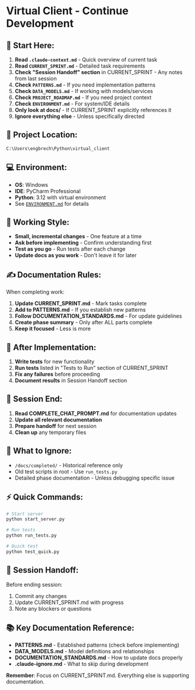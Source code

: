 # Virtual Client - Continue Development

## 🎯 Start Here:
1. **Read `.claude-context.md`** - Quick overview of current task
2. **Read `CURRENT_SPRINT.md`** - Detailed task requirements
3. **Check "Session Handoff" section** in CURRENT_SPRINT - Any notes from last session
4. **Check `PATTERNS.md`** - If you need implementation patterns
5. **Check `DATA_MODELS.md`** - If working with models/services
6. **Check `PROJECT_ROADMAP.md`** - If you need project context
7. **Check `ENVIRONMENT.md`** - For system/IDE details
8. **Only look at docs/** - If CURRENT_SPRINT explicitly references it
9. **Ignore everything else** - Unless specifically directed

## 📍 Project Location:
`C:\Users\engbrech\Python\virtual_client`

## 💻 Environment:
- **OS**: Windows  
- **IDE**: PyCharm Professional
- **Python**: 3.12 with virtual environment
- See [`ENVIRONMENT.md`](ENVIRONMENT.md) for details

## 🤝 Working Style:
- **Small, incremental changes** - One feature at a time
- **Ask before implementing** - Confirm understanding first
- **Test as you go** - Run tests after each change
- **Update docs as you work** - Don't leave it for later

## ✍️ Documentation Rules:
When completing work:
1. **Update CURRENT_SPRINT.md** - Mark tasks complete
2. **Add to PATTERNS.md** - If you establish new patterns
3. **Follow DOCUMENTATION_STANDARDS.md** - For update guidelines
4. **Create phase summary** - Only after ALL parts complete
5. **Keep it focused** - Less is more

## 🧪 After Implementation:
1. **Write tests** for new functionality
2. **Run tests** listed in "Tests to Run" section of CURRENT_SPRINT
3. **Fix any failures** before proceeding
4. **Document results** in Session Handoff section

## 🏁 Session End:
1. **Read COMPLETE_CHAT_PROMPT.md** for documentation updates
2. **Update all relevant documentation**
3. **Prepare handoff** for next session
4. **Clean up** any temporary files

## 🚫 What to Ignore:
- `/docs/completed/` - Historical reference only
- Old test scripts in root - Use `run_tests.py`
- Detailed phase documentation - Unless debugging specific issue

## ⚡ Quick Commands:
```bash
# Start server
python start_server.py

# Run tests
python run_tests.py

# Quick test
python test_quick.py
```

## 🔄 Session Handoff:
Before ending session:
1. Commit any changes
2. Update CURRENT_SPRINT.md with progress
3. Note any blockers or questions

## 📚 Key Documentation Reference:
- **PATTERNS.md** - Established patterns (check before implementing)
- **DATA_MODELS.md** - Model definitions and relationships
- **DOCUMENTATION_STANDARDS.md** - How to update docs properly
- **.claude-ignore.md** - What to skip during development

**Remember**: Focus on CURRENT_SPRINT.md. Everything else is supporting documentation.